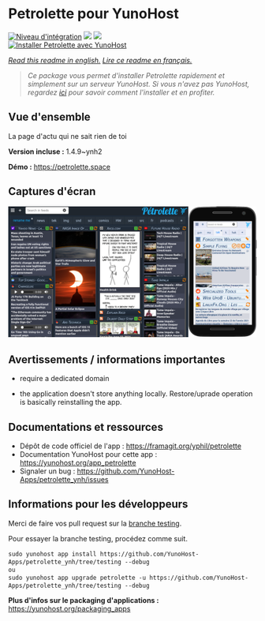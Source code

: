 # Petrolette pour YunoHost

[![Niveau d'intégration](https://dash.yunohost.org/integration/petrolette.svg)](https://dash.yunohost.org/appci/app/petrolette) ![](https://ci-apps.yunohost.org/ci/badges/petrolette.status.svg) ![](https://ci-apps.yunohost.org/ci/badges/petrolette.maintain.svg)  
[![Installer Petrolette avec YunoHost](https://install-app.yunohost.org/install-with-yunohost.svg)](https://install-app.yunohost.org/?app=petrolette)

*[Read this readme in english.](./README.md)*
*[Lire ce readme en français.](./README_fr.md)*

> *Ce package vous permet d'installer Petrolette rapidement et simplement sur un serveur YunoHost.
Si vous n'avez pas YunoHost, regardez [ici](https://yunohost.org/#/install) pour savoir comment l'installer et en profiter.*

## Vue d'ensemble

La page d'actu qui ne sait rien de toi

**Version incluse :** 1.4.9~ynh2

**Démo :** https://petrolette.space

## Captures d'écran

![](./doc/screenshots/petrolette.png)

## Avertissements / informations importantes

- require a dedicated domain

- the application doesn't store anything locally. Restore/uprade operation is basically reinstalling the app.
## Documentations et ressources

* Dépôt de code officiel de l'app : https://framagit.org/yphil/petrolette
* Documentation YunoHost pour cette app : https://yunohost.org/app_petrolette
* Signaler un bug : https://github.com/YunoHost-Apps/petrolette_ynh/issues

## Informations pour les développeurs

Merci de faire vos pull request sur la [branche testing](https://github.com/YunoHost-Apps/petrolette_ynh/tree/testing).

Pour essayer la branche testing, procédez comme suit.
```
sudo yunohost app install https://github.com/YunoHost-Apps/petrolette_ynh/tree/testing --debug
ou
sudo yunohost app upgrade petrolette -u https://github.com/YunoHost-Apps/petrolette_ynh/tree/testing --debug
```

**Plus d'infos sur le packaging d'applications :** https://yunohost.org/packaging_apps
